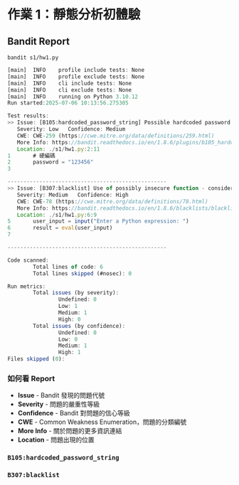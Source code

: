 # 作業 1：靜態分析初體驗

## Bandit Report

```shell
bandit s1/hw1.py
```

```javascript
[main]  INFO    profile include tests: None
[main]  INFO    profile exclude tests: None
[main]  INFO    cli include tests: None
[main]  INFO    cli exclude tests: None
[main]  INFO    running on Python 3.10.12
Run started:2025-07-06 10:13:56.275305

Test results:
>> Issue: [B105:hardcoded_password_string] Possible hardcoded password: '123456'
   Severity: Low   Confidence: Medium
   CWE: CWE-259 (https://cwe.mitre.org/data/definitions/259.html)
   More Info: https://bandit.readthedocs.io/en/1.8.6/plugins/b105_hardcoded_password_string.html
   Location: ./s1/hw1.py:2:11
1       # 硬編碼
2       password = "123456"
3

--------------------------------------------------
>> Issue: [B307:blacklist] Use of possibly insecure function - consider using safer ast.literal_eval.
   Severity: Medium   Confidence: High
   CWE: CWE-78 (https://cwe.mitre.org/data/definitions/78.html)
   More Info: https://bandit.readthedocs.io/en/1.8.6/blacklists/blacklist_calls.html#b307-eval
   Location: ./s1/hw1.py:6:9
5       user_input = input("Enter a Python expression: ")
6       result = eval(user_input)
7

--------------------------------------------------

Code scanned:
        Total lines of code: 6
        Total lines skipped (#nosec): 0

Run metrics:
        Total issues (by severity):
                Undefined: 0
                Low: 1
                Medium: 1
                High: 0
        Total issues (by confidence):
                Undefined: 0
                Low: 0
                Medium: 1
                High: 1
Files skipped (0):
```

### 如何看 Report

- **Issue** - Bandit 發現的問題代號
- **Severity** - 問題的嚴重性等級
- **Confidence** - Bandit 對問題的信心等級
- **CWE** - Common Weakness Enumeration，問題的分類編號
- **More Info** - 關於問題的更多資訊連結
- **Location** - 問題出現的位置

### `B105:hardcoded_password_string`

### `B307:blacklist`